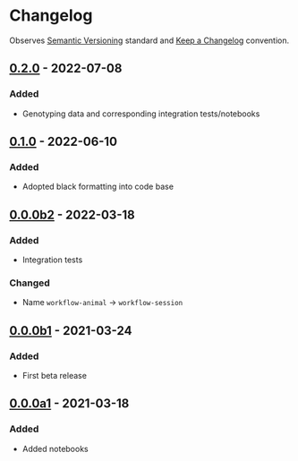 # Changelog

Observes [Semantic Versioning](https://semver.org/spec/v2.0.0.html) standard and [Keep a Changelog](https://keepachangelog.com/en/1.0.0/) convention.

## [0.2.0] - 2022-07-08
### Added
+ Genotyping data and corresponding integration tests/notebooks


## [0.1.0] - 2022-06-10
### Added
+ Adopted black formatting into code base

 
## [0.0.0b2] - 2022-03-18 
### Added
+ Integration tests
### Changed
+ Name `workflow-animal` -> `workflow-session`


## [0.0.0b1] - 2021-03-24
### Added
+ First beta release


## [0.0.0a1] - 2021-03-18
### Added
+ Added notebooks

[0.2.0]: https://github.com/datajoint/workflow-session/releases/tag/0.2.0
[0.1.0]: https://github.com/datajoint/workflow-session/releases/tag/0.1.0
[0.0.0b2]: https://github.com/datajoint/workflow-session/tree/f91012c2391355d0b612757d55c15988636d0b9c
[0.0.0b1]: https://github.com/datajoint/workflow-session/tree/f6d6a3353aae83ca13ff9fcc536017eb34c18f90
[0.0.0a1]: https://github.com/datajoint/workflow-session/tree/0d3d3c970056ff4c243d17cf4f738f48268d80ad